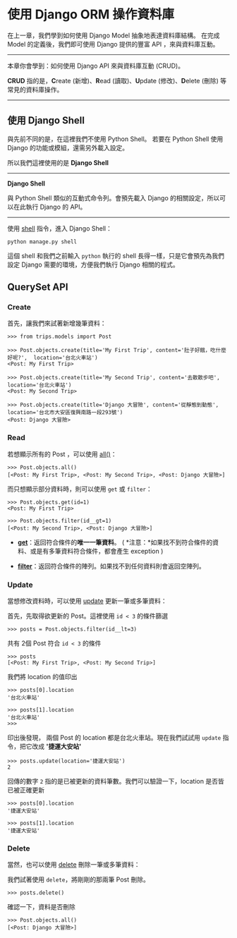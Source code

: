 # 使用 Django ORM 操作資料庫

在上一章，我們學到如何使用 Django Model 抽象地表達資料庫結構。 在完成 Model 的定義後，我們即可使用 Django 提供的豐富 API ，來與資料庫互動。

---
本章你會學到：如何使用 Django API 來與資料庫互動 (CRUD)。

**CRUD** 指的是，**C**reate (新增)、**R**ead (讀取)、**U**pdate (修改)、**D**elete (刪除) 等常見的資料庫操作。

---

## 使用 Django Shell

與先前不同的是，在這裡我們不使用 Python Shell。
若要在 Python Shell 使用 Django 的功能或模組，還需另外載入設定。

所以我們這裡使用的是 **Django Shell**

---
**Django Shell**

與 Python Shell 類似的互動式命令列。會預先載入 Django 的相關設定，所以可以在此執行 Django 的 API。

---

使用 [shell](https://docs.djangoproject.com/en/dev/ref/django-admin/#django-admin-shell) 指令，進入 Django Shell：

```
python manage.py shell
```

這個 shell 和我們之前輸入 `python` 執行的 shell 長得一樣，只是它會預先為我們設定 Django 需要的環境，方便我們執行 Django 相關的程式。

## QuerySet API
### Create

首先，讓我們來試著新增幾筆資料：

```
>>> from trips.models import Post

>>> Post.objects.create(title='My First Trip', content='肚子好餓，吃什麼好呢?',  location='台北火車站')
<Post: My First Trip>

>>> Post.objects.create(title='My Second Trip', content='去散散步吧',  location='台北火車站')
<Post: My Second Trip>

>>> Post.objects.create(title='Django 大冒險', content='從靜態到動態',  location='台北市大安區復興南路一段293號')
<Post: Django 大冒險>
```

### Read

若想顯示所有的 Post ，可以使用
[all()](https://docs.djangoproject.com/en/dev/ref/models/querysets/#django.db.models.query.QuerySet.all)：

```
>>> Post.objects.all()
[<Post: My First Trip>, <Post: My Second Trip>, <Post: Django 大冒險>]

```



而只想顯示部分資料時，則可以使用 `get` 或 `filter`：
```
>>> Post.objects.get(id=1)
<Post: My First Trip>

>>> Post.objects.filter(id__gt=1)
[<Post: My Second Trip>, <Post: Django 大冒險>]

```
- [**get**](https://docs.djangoproject.com/en/dev/ref/models/querysets/#get)：返回符合條件的**唯一一筆資料**。 ( *注意：*如果找不到符合條件的資料、或是有多筆資料符合條件，都會產生 exception )

- [**filter**](https://docs.djangoproject.com/en/dev/ref/models/querysets/#filter)：返回符合條件的陣列。如果找不到任何資料則會返回空陣列。

### Update

當想修改資料時，可以使用 [update](https://docs.djangoproject.com/en/dev/ref/models/querysets/#django.db.models.query.QuerySet.update) 更新一筆或多筆資料：

首先，先取得欲更新的 Post。這裡使用 `id < 3` 的條件篩選
```
>>> posts = Post.objects.filter(id__lt=3)
```

共有 2個 Post 符合 `id < 3` 的條件
```
>>> posts
[<Post: My First Trip>, <Post: My Second Trip>]
```
我們將 location 的值印出
```
>>> posts[0].location
'台北火車站'

>>> posts[1].location
'台北火車站'
>>>
```
印出後發現， 兩個 Post 的 location 都是台北火車站。現在我們試試用 `update` 指令，把它改成 **'捷運大安站'**
```
>>> posts.update(location='捷運大安站')
2
```
回傳的數字 `2` 指的是已被更新的資料筆數。我們可以驗證一下，location 是否皆已被正確更新
```
>>> posts[0].location
'捷運大安站'

>>> posts[1].location
'捷運大安站'
```

### Delete

當然，也可以使用 [delete](https://docs.djangoproject.com/en/dev/ref/models/querysets/#django.db.models.query.QuerySet.delete) 刪除一筆或多筆資料：

我們試著使用 `delete`，將剛剛的那兩筆 Post 刪除。
```
>>> posts.delete()

```
確認一下，資料是否刪除
```
>>> Post.objects.all()
[<Post: Django 大冒險>]
```
